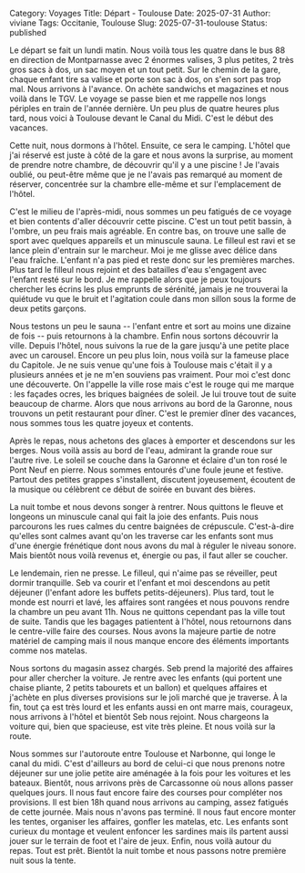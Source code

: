 Category: Voyages
Title: Départ - Toulouse 
Date: 2025-07-31
Author: viviane
Tags: Occitanie, Toulouse
Slug: 2025-07-31-toulouse
Status: published

Le départ se fait un lundi matin. Nous voilà tous les quatre dans le bus 88 en direction de Montparnasse avec 2 énormes valises, 3 plus petites, 2 très gros sacs à dos, un sac moyen et un tout petit. Sur le chemin de la gare, chaque enfant tire sa valise et porte son sac à dos, on s'en sort pas trop mal. Nous arrivons à l'avance. On achète sandwichs et magazines et nous voilà dans le TGV. Le voyage se passe bien et me rappelle nos longs périples en train de l'année dernière. Un peu plus de quatre heures plus tard, nous voici à Toulouse devant le Canal du Midi. C'est le début des vacances.

Cette nuit, nous dormons à l'hôtel. Ensuite, ce sera le camping. L'hôtel que j'ai réservé est juste à côté de la gare et nous avons la surprise, au moment de prendre notre chambre, de découvrir qu'il y a une piscine ! Je l'avais oublié, ou peut-être même que je ne l'avais pas remarqué au moment de réserver, concentrée sur la chambre elle-même et sur l'emplacement de l'hôtel.

C'est le milieu de l'après-midi, nous sommes un peu fatigués de ce voyage et bien contents d'aller découvrir cette piscine. C'est un tout petit bassin, à l'ombre, un peu frais mais agréable. En contre bas, on trouve une salle de sport avec quelques appareils et un minuscule sauna. Le filleul est ravi et se lance plein d'entrain sur le marcheur. Moi je me glisse avec délice dans l'eau fraîche. L'enfant n'a pas pied et reste donc sur les premières marches. Plus tard le filleul nous rejoint et des batailles d'eau s'engagent avec l'enfant resté sur le bord. Je me rappelle alors que je peux toujours chercher les écrins les plus emprunts de sérénité, jamais je ne trouverai la quiétude vu que le bruit et l'agitation coule dans mon sillon sous la forme de deux petits garçons.

Nous testons un peu le sauna -- l'enfant entre et sort au moins une dizaine de fois -- puis retournons à la chambre. Enfin nous sortons découvrir la ville. Depuis l'hôtel, nous suivons la rue de la gare jusqu'à une petite place avec un carousel. Encore un peu plus loin, nous voilà sur la fameuse place du Capitole. Je ne suis venue qu'une fois à Toulouse mais c'était il y a plusieurs années et je ne m'en souviens pas vraiment. Pour moi c'est donc une découverte. On l'appelle la ville rose mais c'est le rouge qui me marque : les façades ocres, les briques baignées de soleil. Je lui trouve tout de suite beaucoup de charme. Alors que nous arrivons au bord de la Garonne, nous trouvons un petit restaurant pour dîner. C'est le premier dîner des vacances, nous sommes tous les quatre joyeux et contents.

Après le repas, nous achetons des glaces à emporter et descendons sur les berges. Nous voilà assis au bord de l'eau, admirant la grande roue sur l'autre rive. Le soleil se couche dans la Garonne et éclaire d'un ton rosé le Pont Neuf en pierre. Nous sommes entourés d'une foule jeune et festive. Partout des petites grappes s'installent, discutent joyeusement, écoutent de la musique ou célèbrent ce début de soirée en buvant des bières.

La nuit tombe et nous devons songer à rentrer. Nous quittons le fleuve et longeons un minuscule canal qui fait la joie des enfants. Puis nous parcourons les rues calmes du centre baignées de crépuscule. C'est-à-dire qu'elles sont calmes avant qu'on les traverse car les enfants sont mus d'une énergie frénétique dont nous avons du mal à réguler le niveau sonore. Mais bientôt nous voilà revenus et, énergie ou pas, il faut aller se coucher.

Le lendemain, rien ne presse. Le filleul, qui n'aime pas se réveiller, peut dormir tranquille. Seb va courir et l'enfant et moi descendons au petit déjeuner (l'enfant adore les buffets petits-déjeuners). Plus tard, tout le monde est nourri et lavé, les affaires sont rangées et nous pouvons rendre la chambre un peu avant 11h. Nous ne quittons cependant pas la ville tout de suite. Tandis que les bagages patientent à l'hôtel, nous retournons dans le centre-ville faire des courses. Nous avons la majeure partie de notre matériel de camping mais il nous manque encore des éléments importants comme nos matelas.

Nous sortons du magasin assez chargés. Seb prend la majorité des affaires pour aller chercher la voiture. Je rentre avec les enfants (qui portent une chaise pliante, 2 petits tabourets et un ballon) et quelques affaires et j'achète en plus diverses provisions sur le joli marché que je traverse. À la fin, tout ça est très lourd et les enfants aussi en ont marre mais, courageux, nous arrivons à l'hôtel et bientôt Seb nous rejoint. Nous chargeons la voiture qui, bien que spacieuse, est vite très pleine. Et nous voilà sur la route.

Nous sommes sur l'autoroute entre Toulouse et Narbonne, qui longe le canal du midi. C'est d'ailleurs au bord de celui-ci que nous prenons notre déjeuner sur une jolie petite aire aménagée à la fois pour les voitures et les bateaux. Bientôt, nous arrivons près de Carcassonne où nous allons passer quelques jours. Il nous faut encore faire des courses pour compléter nos provisions. Il est bien 18h quand nous arrivons au camping, assez fatigués de cette journée. Mais nous n'avons pas terminé. Il nous faut encore monter les tentes, organiser les affaires, gonfler les matelas, etc. Les enfants sont curieux du montage et veulent enfoncer les sardines mais ils partent aussi jouer sur le terrain de foot et l'aire de jeux. Enfin, nous voilà autour du repas. Tout est prêt. Bientôt la nuit tombe et nous passons notre première nuit sous la tente.
